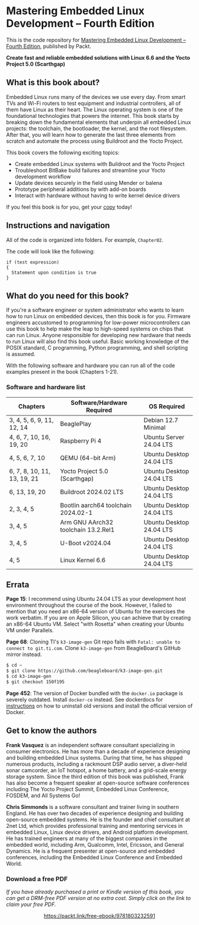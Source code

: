 # Mastering Embedded Linux Development – Fourth Edition

This is the code repository for [Mastering Embedded Linux Development – Fourth Edition](https://www.packtpub.com/product/mastering-embedded-linux-programming-third-edition/9781803232591?utm_source=github&utm_medium=repository&utm_campaign=9781803232591), published by Packt.

**Create fast and reliable embedded solutions with Linux 6.6 and the Yocto Project 5.0 (Scarthgap)**

## What is this book about?
Embedded Linux runs many of the devices we use every day. From smart TVs and Wi-Fi routers to test equipment and industrial controllers, all of them have Linux as their heart. The Linux operating system is one of the foundational technologies that powers the internet. This book starts by breaking down the fundamental elements that underpin all embedded Linux projects: the toolchain, the bootloader, the kernel, and the root filesystem. After that, you will learn how to generate the last three elements from scratch and automate the process using Buildroot and the Yocto Project.

This book covers the following exciting topics:
* Create embedded Linux systems with Buildroot and the Yocto Project
* Troubleshoot BitBake build failures and streamline your Yocto development workflow
* Update devices securely in the field using Mender or balena
* Prototype peripheral additions by with add-on boards
* Interact with hardware without having to write kernel device drivers

If you feel this book is for you, get your [copy](https://www.amazon.com/dp/1803232595) today!

## Instructions and navigation
All of the code is organized into folders. For example, `Chapter02`.

The code will look like the following:
```
if (test expression)
{
  Statement upon condition is true
}
```

## What do you need for this book?
If you're a software engineer or system administrator who wants to learn how to run Linux on embedded devices, then this book is for you. Firmware engineers accustomed to programming for low-power microcontrollers can use this book to help make the leap to high-speed systems on chips that can run Linux. Anyone responsible for developing new hardware that needs to run Linux will also find this book useful. Basic working knowledge of the POSIX standard, C programming, Python programming, and shell scripting is assumed.

With the following software and hardware you can run all of the code examples present in the book (Chapters 1-21).

### Software and hardware list

| Chapters                    | Software/Hardware Required          | OS Required              |
| --------------------------- | ----------------------------------- | ------------------------ |
| 3, 4, 5, 6, 9, 11, 12, 14   | BeaglePlay                          | Debian 12.7 Minimal      |
| 4, 6, 7, 10, 16, 19, 20     | Raspberry Pi 4                      | Ubuntu Server 24.04 LTS  |
| 4, 5, 6, 7, 10              | QEMU (64-bit Arm)                   | Ubuntu Desktop 24.04 LTS |
| 6, 7, 8, 10, 11, 13, 19, 21 | Yocto Project 5.0 (Scarthgap)       | Ubuntu Desktop 24.04 LTS |
| 6, 13, 19, 20               | Buildroot 2024.02 LTS               | Ubuntu Desktop 24.04 LTS |
| 2, 3, 4, 5                  | Bootlin aarch64 toolchain 2024.02-1 | Ubuntu Desktop 24.04 LTS |
| 3, 4, 5                     | Arm GNU AArch32 toolchain 13.2.Rel1 | Ubuntu Desktop 24.04 LTS |
| 3, 4, 5                     | U-Boot v2024.04                     | Ubuntu Desktop 24.04 LTS |
| 4, 5                        | Linux Kernel 6.6                    | Ubuntu Desktop 24.04 LTS |

## Errata

**Page 15**: I recommend using Ubuntu 24.04 LTS as your development host environment throughout the course of the book. However, I failed to mention that you need an x86-64 version of Ubuntu for the exercises the work verbatim. If you are on Apple Silicon, you can achieve that by creating an x86-64 Ubuntu VM. Select "with Rosetta" when creating your Ubuntu VM under Parallels.

**Page 68**: Cloning TI's `k3-image-gen` Git repo fails with `Fatal: unable to connect to git.ti.com`. Clone `k3-image-gen` from BeagleBoard's GitHub mirror instead.

```bash
$ cd ~
$ git clone https://github.com/beagleboard/k3-image-gen.git
$ cd k3-image-gen
$ git checkout 150f195
```
**Page 452**: The version of Docker bundled with the `docker.io` package is severely outdated. Install `docker-ce` instead. See dockerdocs for [instructions](https://docs.docker.com/engine/install/ubuntu/) on how to uninstall old versions and install the official version of Docker.

## Get to know the authors
**Frank Vasquez** is an independent software consultant specializing in consumer electronics. He has more than a decade of experience designing and building embedded Linux systems. During that time, he has shipped numerous products, including a rackmount DSP audio server, a diver-held sonar camcorder, an IoT hotspot, a home battery, and a grid-scale energy storage system. Since the third edition of this book was published, Frank has also become a frequent speaker at open-source software conferences including The Yocto Project Summit, Embedded Linux Conference, FOSDEM, and All Systems Go!

**Chris Simmonds** is a software consultant and trainer living in southern England. He has over two decades of experience designing and building open-source embedded systems. He is the founder and chief consultant at 2net Ltd, which provides professional training and mentoring services in embedded Linux, Linux device drivers, and Android platform development. He has trained engineers at many of the biggest companies in the embedded world, including Arm, Qualcomm, Intel, Ericsson, and General Dynamics. He is a frequent presenter at open-source and embedded conferences, including the Embedded Linux Conference and Embedded World.

### Download a free PDF

<i>If you have already purchased a print or Kindle version of this book, you can get a DRM-free PDF version at no extra cost. Simply click on the link to claim your free PDF.</i>
<p align="center"> <a href="https://packt.link/free-ebook/9781803232591">https://packt.link/free-ebook/9781803232591</a></p>
